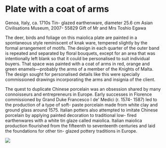 # Plate with a coat of arms  

Genoa, Italy, ca. 1710s Tin- glazed earthenware, diameter 25.6 cm Asian Civilisations Museum, 2007- 55829 Gift of Mr and Mrs Toshio Egawa  

The deer, birds and foliage on this maiolica plate are painted in a spontaneous style reminiscent of knak ware, tempered slightly by the formal arrangement of motifs. The design in each quarter of the outer band is repeated and separated by floral bouquets, except for an area that was intentionally left blank so that it could be personalised to suit individual buyers. That space was painted with a coat of arms in red, orange and green enamels—probably the arms of a member of the Knights of Malta. The design sought for personalised details like this were specially commissioned drawings incorporating the arms and insignia of the client.  

The quest to duplicate Chinese porcelain was an obsession shared by many connoisseurs and entrepreneurs in Europe. Early successes in Florence commissioned by Grand Duke Francesco I de' Medici (r. 1574- 1587) led to the production of a type of soft- paste porcelain made from white clay and ground glass around 1575. Italian potters also attempted to imitate Chinese porcelain by applying painted decoration to traditional low- fired earthenwares with a white tin glaze called maiolica. Italian maiolica production flourished from the fifteenth to seventeenth centuries and laid the foundations for other tin- glazed pottery traditions in Europe.

![](https://cdn-mineru.openxlab.org.cn/result/2025-07-27/26ec8c02-599c-4b79-9876-e092d6287e02/fae0565229292634269ac609d63f0fcff2e3fce35706d37f32aff39b20c8ac87.jpg)